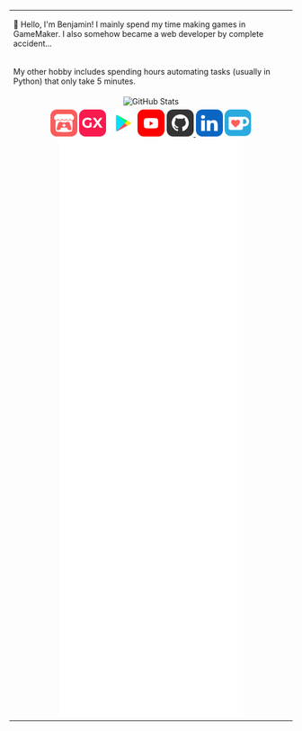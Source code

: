 <table>
<tr>
    <td>
        <p>👋 Hello, I'm Benjamin! I mainly spend my time making games in GameMaker. I also somehow became a web developer by complete accident...</p>
    </td>
</tr>
<tr>
    <td>
        <p>My other hobby includes spending hours automating tasks (usually in Python) that only take 5 minutes.</p>
    </td>
</tr>
<tr>
    <td align="center">
        <img src="https://github-readme-stats.vercel.app/api?username=benjaminhalko&show_icons=true&theme=github_dark&hide_border=true" alt="GitHub Stats" height="200px">
    </td>
</tr>
<tr>
    <td align="center">
        <a href="https://benjamin-halko.itch.io/"><img src="assets/Itch-io.svg" alt="itch.io" height="48px"></a>
        <a href="https://gx.games/studios/001cf107-345b-4227-b45e-d54580fe019c/"><img src="assets/GXGames.svg" alt="GX Games" height="48px"></a>
        <a href="https://play.google.com/store/apps/dev?id=6021828409391936642"><img src="assets/GooglePlay.svg" alt="Google Play" height="48px"></a>
        <a href="https://www.youtube.com/BenjaminHalko"><img src="assets/YouTube.svg" alt="YouTube" height="48px"></a>
        <a href="https://github.com/BenjaminHalko"><img src="assets/GitHub.svg" alt="GitHub" height="48px">
        <a href="https://linkedin.com/in/BenjaminHalko/"><img src="assets/LinkedIn.svg" alt="LinkedIn" height="48px"></a>
        <a href="https://ko-fi.com/BenjaminHalko"><img src="assets/KoFi.svg" alt="KoFi" height="48px"></a>
    </td>
</tr>
<tr>
    <td align="center">
        <img src="https://github.com/BenjaminHalko/BenjaminHalko/raw/main/github-metrics.svg" alt="Metrics">
    </td>
</tr>
</table>
